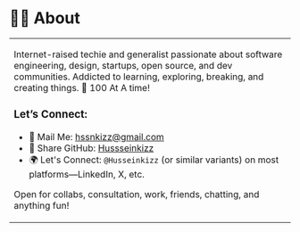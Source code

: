 <h1 align="left">👨‍💻 About</h1>
<!--<h3 align="center"># Senior Engineer && Tech Entrepreneur.</h3>-->

<!--<p align="center"> <a href="https://twitter.com/hussein_kizz" target="blank"><img src="https://img.shields.io/twitter/follow/hussein_kizz?logo=twitter&style=for-the-badge" alt="husseinkizz" /></a> </p>-->
<table>
<tr>
  <td valign="center">

Internet-raised techie and generalist passionate about software engineering, design, startups, open source, and dev communities. Addicted to learning, exploring, breaking, and creating things. 🚀 100 At A time!


<!--
### **I Do Care and Am Interested In:**

- 🧑‍💻 Senior Dev Roles
- 🛠️ Engineering Management
- 🕵️ Consultation And Mentoring
- 🌐 Dev Relations And Dev Communities
- 💻 Open Source, Open Source, And Open Source!!!
- 🧰 Dev Tools & Related Projects
- 🎉 Anything Fun & Exciting!



### **My Hobbies Though:**

- ♟️ Board Games (Chess, Checkers)
- 📚 Self-Help Books
- 🧘‍♂️ Stoic Philosophy
- 🎶 Music (yes, any genre does it, including Lofi!)



### **I Love This Too:**

- 💻 JavaScript & Typescript
- 🐍 Python
- 🚀 Go
- 🔧 C
- 🔥 Erlang, Elixir, Lua, Rust, Kotlin, Solidity.
- 📐 Functional & Dynamic Programming
- 📊 Category & Graph Theory
- ☁️ Cloud Engineering & DevOps
- 🏛️ System Design & Architecture
- 🌐 API Design & Development
- 🧩 Sorting, Heuristic, And Greedy Algorithms
- 🔐 Cryptography

… long list here but you get it 😉



### **One More Thing:**

- 🎨 I like making my workflow super cool, productive, and fancy. Check out my VS Code setup: [VS Code Setup](https://howivscode.com/Hussseinkizz)
- 🖥️ For my terminal setup, I use Zsh + Zap plugins, and then I swing in Warp for a super-intelligent experience. 🤓
- 🍽️ I eat JavaScript for breakfast, though it’s still working its way under my belt. Also, check out my framework: [Z-JS Framework](https://github.com/Z-Js-Framework/z-js)

-->

### **Let’s Connect:**

- 📧 Mail Me: [hssnkizz@gmail.com](mailto:hssnkizz@gmail.com)
- 🐙 Share GitHub: [Hussseinkizz](https://github.com/Hussseinkizz)
- 🌍 Let's Connect: `@Husseinkizz` (or similar variants) on most platforms—LinkedIn, X, etc.
<!-- - ☕ I really like coffee, — if you like my works 😊 : <a href="https://www.buymeacoffee.com/Husseinkizz"><img src="https://cdn.buymeacoffee.com/buttons/v2/default-yellow.png" align="center" width="150" height="30"/></a> -->

Open for collabs, consultation, work, friends, chatting, and anything fun!  
     </td>               
<!-- <td >
<a href="https://app.daily.dev/husseinkizz"><img src="https://api.daily.dev/devcards/3aefd54026734a7fa37aeba1ef8f3536.png?r=5cz" width="400" alt="Hussein Kizz's Dev Card"/></a>
</td> -->
</tr>
</table>
<!-- <p align="left">
<a href="https://www.buymeacoffee.com/Husseinkizz"><img src="https://cdn.buymeacoffee.com/buttons/v2/default-yellow.png" align="center" width="150" height="30"/></a>
<a href="https://codepen.io/husseinkizz" target="blank"><img align="center" src="https://raw.githubusercontent.com/rahuldkjain/github-profile-readme-generator/master/src/images/icons/Social/codepen.svg" alt="husseinkizz" height="30" width="40" /></a>
<a href="https://dev.to/husseinkizz" target="blank"><img align="center" src="https://raw.githubusercontent.com/rahuldkjain/github-profile-readme-generator/master/src/images/icons/Social/devto.svg" alt="husseinkizz" height="30" width="40" /></a>
<a href="https://twitter.com/hussein_kizz" target="blank"><img align="center" src="https://raw.githubusercontent.com/rahuldkjain/github-profile-readme-generator/master/src/images/icons/Social/twitter.svg" alt="husseinkizz" height="30" width="40" /></a>
<a href="https://linkedin.com/in/husseinkizz-" target="blank"><img align="center" src="https://raw.githubusercontent.com/rahuldkjain/github-profile-readme-generator/master/src/images/icons/Social/linked-in-alt.svg" alt="husseinkizz" height="30" width="40" /></a>
<a href="https://stackoverflow.com/users/husseinkizz" target="blank"><img align="center" src="https://raw.githubusercontent.com/rahuldkjain/github-profile-readme-generator/master/src/images/icons/Social/stack-overflow.svg" alt="husseinkizz" height="30" width="40" /></a>
<a href="https://codesandbox.com/hussseinkizz" target="blank"><img align="center" src="https://raw.githubusercontent.com/rahuldkjain/github-profile-readme-generator/master/src/images/icons/Social/codesandbox.svg" alt="hussseinkizz" height="30" width="40" /></a>
<a href="https://instagram.com/husseinkizz" target="blank"><img align="center" src="https://raw.githubusercontent.com/rahuldkjain/github-profile-readme-generator/master/src/images/icons/Social/instagram.svg" alt="husseinkizz" height="30" width="40" /></a>
<a href="https://dribbble.com/husseinkizz" target="blank"><img align="center" src="https://raw.githubusercontent.com/rahuldkjain/github-profile-readme-generator/master/src/images/icons/Social/dribbble.svg" alt="husseinkizz" height="30" width="40" /></a>
<a href="https://www.behance.net/husseinkizz" target="blank"><img align="center" src="https://raw.githubusercontent.com/rahuldkjain/github-profile-readme-generator/master/src/images/icons/Social/behance.svg" alt="husseinkizz" height="30" width="40" /></a>
<a href="https://hashnode.com/@husseinkizz" target="blank"><img align="center" src="https://raw.githubusercontent.com/rahuldkjain/github-profile-readme-generator/master/src/images/icons/Social/hashnode.svg" alt="@husseinkizz" height="30" width="40" /></a>
<a href="https://medium.com/@husseinkizz" target="blank"><img align="center" src="https://raw.githubusercontent.com/rahuldkjain/github-profile-readme-generator/master/src/images/icons/Social/medium.svg" alt="@husseinkizz" height="30" width="40" /></a>
</p> -->

